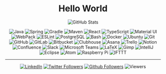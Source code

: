 <h1 align="center">Hello World</h1>

<p align="center">
<img alt="GitHub Stats" src="https://github-readme-stats.vercel.app/api?username=brtrndb&count_private=true&show_icons=true&line_height=20&hide_border=true&custom_title=GitHub Stats&theme=tokyonight"/>
</p>

<p align="center">

<img alt="Java" src="https://img.shields.io/badge/-Java-007396?style=flat-square&logo=Java&logoColor=white"/>
<img alt="Spring" src="https://img.shields.io/badge/-Spring-6DB33Ff?style=flat-square&logo=Spring&logoColor=white"/>
<img alt="Gradle" src="https://img.shields.io/badge/-Gradle-02303A?style=flat-square&logo=Gradle&logoColor=white"/>
<img alt="Maven" src="https://img.shields.io/badge/-Maven-C71A36?style=flat-square&logo=Apache%20Maven&logoColor=white"/>

<img alt="React" src="https://img.shields.io/badge/-React-61DAFB?style=flat-square&logo=React&logoColor=black"/>
<img alt="TypeScript" src="https://img.shields.io/badge/-TypeScript-3178C6?style=flat-square&logo=TypeScript&logoColor=white"/>
<img alt="Material UI" src="https://img.shields.io/badge/-Material UI-0081CB?style=flat-square&logo=Material-UI&logoColor=white"/>
<img alt="WebPack" src="https://img.shields.io/badge/-Webpack-8DD6F9?style=flat-square&logo=Webpack&logoColor=black"/>
<img alt="ESLint" src="https://img.shields.io/badge/-ESLint-4B32C3?style=flat-square&logo=ESLint&logoColor=white"/>

<img alt="PostgreSQL" src="https://img.shields.io/badge/-PostgreSQL-336791?style=flat-square&logo=PostgreSQL&logoColor=white"/>
<img alt="Bash" src="https://img.shields.io/badge/-Bash-4EAA25?style=flat-square&logo=Gnu%20Bash&logoColor=white"/>
<img alt="Docker" src="https://img.shields.io/badge/-Docker-2496ED?style=flat-square&logo=Docker&logoColor=white"/>
<img alt="Ubuntu" src="https://img.shields.io/badge/-Ubuntu-E95420?style=flat-square&logo=Ubuntu&logoColor=white"/>

<img alt="Git" src="https://img.shields.io/badge/-Git-F05032?style=flat-square&logo=Git&logoColor=white"/>
<img alt="GitHub" src="https://img.shields.io/badge/-GitHub-181717?style=flat-square&logo=GitHub&logoColor=white"/>
<img alt="GitLab" src="https://img.shields.io/badge/-GitLab-FCA121?style=flat-square&logo=GitLab&logoColor=white"/>
<img alt="Bitbucket" src="https://img.shields.io/badge/-Bitbucket-0052CC?style=flat-square&logo=Bitbucket&logoColor=white"/>

<img alt="Clubhouse" src="https://img.shields.io/badge/-Clubhouse-6515DD?style=flat-square&logo=Clubhouse&logoColor=white"/>
<img alt="Asana" src="https://img.shields.io/badge/-Asana-273347?style=flat-square&logo=Asana&logoColor=white"/>
<img alt="Trello" src="https://img.shields.io/badge/-Trello-0079BF?style=flat-square&logo=Trello&logoColor=white"/>

<img alt="Notion" src="https://img.shields.io/badge/-Notion-000000?style=flat-square&logo=Notion&logoColor=white"/>
<img alt="Confluence" src="https://img.shields.io/badge/-Confluence-172B4D?style=flat-square&logo=Confluence&logoColor=white"/>

<img alt="Slack" src="https://img.shields.io/badge/-Slack-4A154B?style=flat-square&logo=Slack&logoColor=white"/>
<img alt="Microsoft Teams" src="https://img.shields.io/badge/-Teams-6264A7?style=flat-square&logo=Microsoft%20Teams&logoColor=white"/>

<img alt="LaTeX" src="https://img.shields.io/badge/-LaTeX-008080?style=flat-square&logo=LaTeX&logoColor=white"/>
<img alt="Gimp" src="https://img.shields.io/badge/-Gimp-5C5543?style=flat-square&logo=Gimp&logoColor=white"/>
<img alt="IntelliJ" src="https://img.shields.io/badge/-IntelliJ-000000?style=flat-square&logo=IntelliJ%20IDEA&logoColor=white"/>
<img alt="Eclipse" src="https://img.shields.io/badge/-Eclipse-2C2255?style=flat-square&logo=Eclipse&logoColor=white"/>
<img alt="Atom" src="https://img.shields.io/badge/-Atom-66595C?style=flat-square&logo=Atom&logoColor=white"/>
<img alt="Raspberry Pi" src="https://img.shields.io/badge/-Raspberry Pi-C51A4A?style=flat-square&logo=Raspberry%20Pi&logoColor=white"/>
<img alt="IFTTT" src="https://img.shields.io/badge/-IFTTT-000000?style=flat-square&logo=IFTTT&logoColor=white"/>

</p>

<hr>

<p align="center">
<a href="https://fr.linkedin.com/in/bertrandboyer"><img alt="LinkedIn" src="https://img.shields.io/badge/-LinkedIn-blue?style=flat&logo=Linkedin&logoColor=white&link=https://www.linkedin.com/in/bertrandboyer/"/></a>
<a href="https://twitter.com/BrtrndB"><img alt="Twitter Followers" src="https://img.shields.io/twitter/follow/brtrndb?label=Followers&style=flat-square&logo=Twitter&logoColor=white"/></a>
<a href="https://github.com/brtrndb"><img alt="Github Followers" src="https://img.shields.io/github/followers/brtrndb?label=Followers&style=flat-square&logo=GitHub"/></a>
<img alt="Viewers" src="https://visitor-badge.laobi.icu/badge?page_id=brtrndb.brtrndb&title=Viewers"/>
</p>
